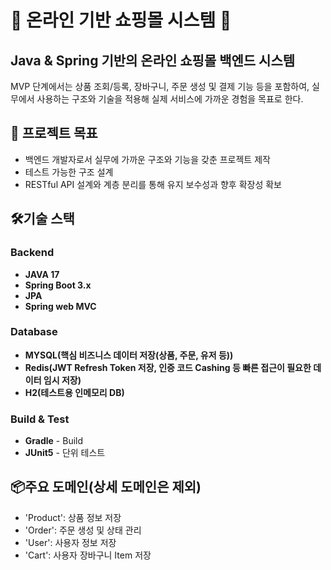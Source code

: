 # 🛒 온라인 기반 쇼핑몰 시스템 🛒

## Java & Spring 기반의 온라인 쇼핑몰 백엔드 시스템
MVP 단계에서는 상품 조회/등록, 장바구니, 주문 생성 및 결제 기능 등을 포함하여, 실무에서 사용하는 구조와 기술을 적용해 실제 서비스에 가까운 경험을 목표로 한다.


## 🚀 프로젝트 목표
- 백엔드 개발자로서 실무에 가까운 구조와 기능을 갖춘 프로젝트 제작
- 테스트 가능한 구조 설계
- RESTful API 설계와 계층 분리를 통해 유지 보수성과 향후 확장성 확보


## 🛠️기술 스택

### Backend
- **JAVA 17**
- **Spring Boot 3.x**
- **JPA**
- **Spring web MVC**

### Database
- **MYSQL(핵심 비즈니스 데이터 저장(상품, 주문, 유저 등))**
- **Redis(**JWT Refresh Token** 저장, **인증 코드 Cashing** 등 빠른 접근이 필요한 데이터 임시 저장)**
- **H2(**테스트용 인메모리  DB**)**

### Build & Test
- **Gradle** - Build
- **JUnit5** - 단위 테스트


## 📦주요 도메인(상세 도메인은 제외)
- 'Product': 상품 정보 저장
- 'Order': 주문 생성 및 상태 관리
- 'User': 사용자 정보 저장
- 'Cart': 사용자 장바구니 Item 저장

